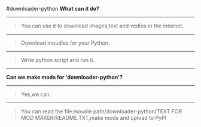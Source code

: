 #downloader-python
**What can it do?**
***
>You can use it to download images,text and vedios in the internet.
***
>Download moudles for your Python.
***
>Write python script and run it.
***
**Can we make mods for 'downloader-python'?**
***
>Yes,we can.
***
>You can read the file:moudle path/downloader-python/TEXT FOR MOD MAKER/README.TXT,make mods and upload to PyPI








